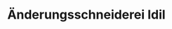 ---
title: "Änderungsschneiderei Idil"
url: /heilbronn/aenderungsschneiderei-idil/
shop: Schneiderei
---